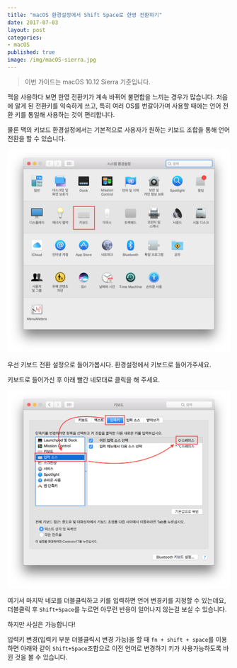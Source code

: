 ```yaml
---
title: "macOS 환경설정에서 Shift Space로 한영 전환하기"
date: 2017-07-03
layout: post
categories:
- macOS
published: true
image: /img/macOS-sierra.jpg
---
```


> 이번 가이드는 macOS 10.12 Sierra 기준입니다.

맥을 사용하다 보면 한영 전환키가 계속 바뀌어 불편함을 느끼는 경우가 많습니다. 처음에 알게 된 전환키를 익숙하게 쓰고, 특히 여러 OS를 번갈아가며 사용할 때에는 언어 전환 키를 통일해 사용하는 것이 편리합니다.

물론 맥의 키보드 환경설정에서는 기본적으로 사용자가 원하는 키보드 조합을 통해 언어 전환을 할 수 있습니다.

![](/img/macOS-keyboard-1.png)

우선 키보드 전환 설정으로 들어가봅시다. 환경설정에서 키보드로 들어가주세요.

키보드로 들어가신 후 아래 빨간 네모대로 클릭을 해 주세요.

![](/img/macOS-keyboard-2.png)

여기서 마지막 네모를 더블클릭하고 키를 입력하면 언어 변경키를 지정할 수 있는데요, 더블클릭 후 `Shift+Space`를 누르면 아무런 반응이 일어나지 않는걸 보실 수 있습니다.

하지만 사실은 가능합니다!

입력키 변경(입력키 부분 더블클릭시 변경 가능)을 할 때 `fn + shift + space`를 이용하면 아래와 같이 `Shift+Space`조합으로 이전 언어로 변경하기 키가 사용가능하도록 바뀐 것을 볼 수 있습니다.

